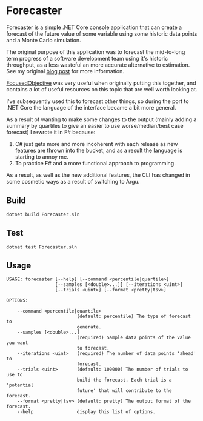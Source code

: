 # Forecaster
Forecaster is a simple .NET Core console application that can create a forecast of the future value of some variable using
some historic data points and a Monte Carlo simulation.

The original purpose of this application was to forecast the mid-to-long term progress of a software development
team using it's historic throughput, as a less wasteful an more accurate alternative to estimation. See my original 
[blog post](https://christopher-bimson.github.io/2023/07/forecasting/) for more information.
 
[FocusedObjective](https://github.com/FocusedObjective/FocusedObjective.Resources) was very
useful when originally putting this together, and contains a lot of useful resources on this topic that are well worth looking at.

I've subsequently used this to forecast other things, so during the port to .NET Core the language of 
the interface became a bit more general.

As a result of wanting to make some changes to the output (mainly adding a summary by quartiles to give an easier to use worse/median/best case forecast) I rewrote it in F# because:

1. C# just gets more and more incoherent with each release as new features are thrown into the bucket, and as a result the language is starting to annoy me.
2. To practice F# and a more functional approach to programming.

As a result, as well as the new additional features, the CLI has changed in some cosmetic ways as a result of switching to Argu.

## Build
```
dotnet build Forecaster.sln
```

## Test
```
dotnet test Forecaster.sln
```

## Usage
```
USAGE: forecaster [--help] [--command <percentile|quartile>]
                  [--samples [<double>...]] [--iterations <uint>]
                  [--trials <uint>] [--format <pretty|tsv>]

OPTIONS:

    --command <percentile|quartile>
                          (default: percentile) The type of forecast to
                          generate.
    --samples [<double>...]
                          (required) Sample data points of the value you want
                          to forecast.
    --iterations <uint>   (required) The number of data points 'ahead' to
                          forecast.
    --trials <uint>       (default: 100000) The number of trials to use to
                          build the forecast. Each trial is a 'potential
                          future' that will contribute to the forecast.
    --format <pretty|tsv> (default: pretty) The output format of the forecast.
    --help                display this list of options.
```
